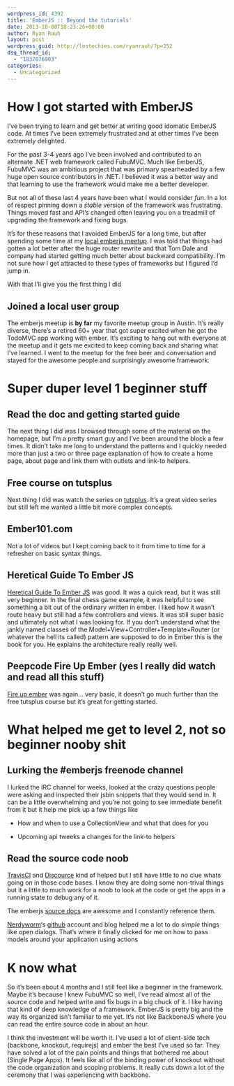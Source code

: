 ```yaml
---
wordpress_id: 4392
title: 'EmberJS :: Beyond the tutorials'
date: 2013-10-08T18:23:26+00:00
author: Ryan Rauh
layout: post
wordpress_guid: http://lostechies.com/ryanrauh/?p=252
dsq_thread_id:
  - "1837076903"
categories:
  - Uncategorized
---
```

# How I got started with EmberJS

I&#8217;ve been trying to learn and get better at writing good idomatic EmberJS code. At times I&#8217;ve been extremely frustrated and at other times I&#8217;ve been extremely delighted.

For the past 3-4 years ago I&#8217;ve been involved and contributed to an alternate .NET web framework called FubuMVC. Much like EmberJS, FubuMVC was an ambitious project that was primary spearheaded by a few huge open source contributors in .NET. I believed it was a better way and that learning to use the framework would make me a better developer.

But not all of these last 4 years have been what I would consider _fun_. In a lot of respect pinning down a _stable_ version of the framework was frustrating. Things moved fast and API&#8217;s changed often leaving you on a treadmill of upgrading the framework and fixing bugs.

It&#8217;s for these reasons that I avoided EmberJS for a long time, but after spending some time at my [local emberjs meetup](http://emberatx.org). I was told that things had gotten a lot better after the huge router rewrite and that Tom Dale and company had started getting much better about backward compatibility. I&#8217;m not sure how I get attracted to these types of frameworks but I figured I&#8217;d jump in.

With that I&#8217;ll give you the first thing I did

## Joined a local user group

The emberjs meetup is **by far** my favorite meetup group in Austin. It&#8217;s really diverse, there&#8217;s a retired 60+ year that got super excited when he got the TodoMVC app working with ember. It&#8217;s exciting to hang out with everyone at the meetup and it gets me excited to keep coming back and sharing what I&#8217;ve learned. I went to the meetup for the free beer and conversation and stayed for the awesome people and surprisingly awesome framework.

# Super duper level 1 beginner stuff

## Read the doc and getting started guide

The next thing I did was I browsed through some of the material on the homepage, but I&#8217;m a pretty smart guy and I&#8217;ve been around the block a few times. It didn&#8217;t take me long to understand the patterns and I quickly needed more than just a two or three page explanation of how to create a home page, about page and link them with outlets and link-to helpers.

## Free course on tutsplus

Next thing I did was watch the series on [tutsplus](http://freecourses.tutsplus.com/lets-learn-ember/). It&#8217;s a great video series but still left me wanted a little bit more complex concepts.

## Ember101.com

Not a lot of videos but I kept coming back to it from time to time for a refresher on basic syntax things.

## Heretical Guide To Ember JS

[Heretical Guide To Ember JS](http://gilesbowkett.blogspot.com/2013/06/heretical-guide-to-ember-js.html) was good. It was a quick read, but it was still very beginner. In the final chess game example, it was helpful to see something a bit out of the ordinary written in ember. I liked how it wasn&#8217;t route heavy but still had a few controllers and views. It was still super basic and ultimately not what I was looking for. If you don&#8217;t understand what the jankly named classes of the Model+View+Controller+Template+Router (or whatever the hell its called) pattern are supposed to do in Ember this is the book for you. He explains the architecture really really well.

## Peepcode Fire Up Ember (yes I really did watch and read all this stuff)

[Fire up ember](https://peepcode.com/products/emberjs) was again&#8230; very basic, it doesn&#8217;t go much further than the free tutsplus course but it&#8217;s great for getting started.

# What helped me get to level 2, not so beginner nooby shit

## Lurking the #emberjs freenode channel

I lurked the IRC channel for weeks, looked at the crazy questions people were asking and inspected their jsbin snippets that they would send in. It can be a little overwhelming and you&#8217;re not going to see immediate benefit from it but it help me pick up a few things like
    
* How and when to use a CollectionView and what that does for you
    
* Upcoming api tweeks a changes for the link-to helpers

## Read the source code noob

[TravisCI](https://github.com/travis-ci/travis-web) and [Discource](https://github/discourse/discourse) kind of helped but I still have little to no clue whats going on in those code bases. I know they are doing some non-trival things but it a little to much work for a noob to look at the code or get the apps in a running state to debug any of it.

The emberjs [source docs](http://emberjs.com/api/) are awesome and I constantly reference them.

[Nerdyworm](http://nerdyworm.com)&#8216;s [github](https://github.com/nerdyworm) account and blog helped me a lot to do _simple_ things like open dialogs. That&#8217;s where it finally clicked for me on how to pass models around your application using actions

# K now what

So it&#8217;s been about 4 months and I still feel like a beginner in the framework. Maybe it&#8217;s because I knew FubuMVC so well, I&#8217;ve read almost all of the source code and helped write and fix bugs in a big chuck of it. I like having that kind of deep knowledge of a framework. EmberJS is pretty big and the way its organized isn&#8217;t familiar to me yet. It&#8217;s not like BackboneJS where you can read the entire source code in about an hour.

I think the investment will be worth it. I&#8217;ve used a lot of client-side tech (backbone, knockout, requirejs) and ember the best I&#8217;ve used so far. They have solved a lot of the pain points and things that bothered me about (Single Page Apps). It feels like all of the binding power of knockout without the code organization and scoping problems. It really cuts down a lot of the ceremony that I was experiencing with backbone.